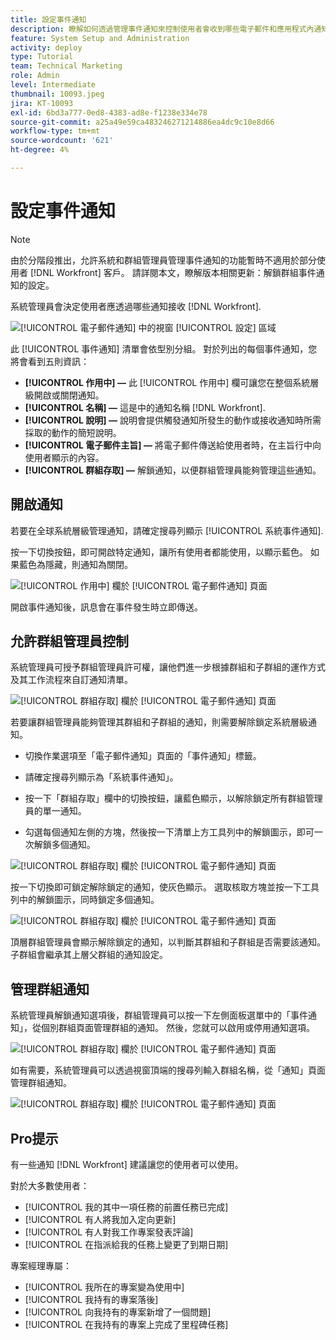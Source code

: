 ```yaml
---
title: 設定事件通知
description: 瞭解如何透過管理事件通知來控制使用者會收到哪些電子郵件和應用程式內通知。
feature: System Setup and Administration
activity: deploy
type: Tutorial
team: Technical Marketing
role: Admin
level: Intermediate
thumbnail: 10093.jpeg
jira: KT-10093
exl-id: 6bd3a777-0ed8-4383-ad8e-f1238e334e78
source-git-commit: a25a49e59ca483246271214886ea4dc9c10e8d66
workflow-type: tm+mt
source-wordcount: '621'
ht-degree: 4%

---
```


<!---
this has the same content as the system administrator notification setup and mangement section of the email and inapp notificiations learning path
--->

<!---
add URL link in the note at the top of the LP
--->

# 設定事件通知

>[!NOTE]
>
>由於分階段推出，允許系統和群組管理員管理事件通知的功能暫時不適用於部分使用者 [!DNL Workfront] 客戶。 請詳閱本文，瞭解版本相關更新：解鎖群組事件通知的設定。

系統管理員會決定使用者應透過哪些通知接收 [!DNL Workfront].

![[!UICONTROL 電子郵件通知] 中的視窗 [!UICONTROL 設定] 區域](assets/admin-fund-notifications-1.png)

此 [!UICONTROL 事件通知] 清單會依型別分組。 對於列出的每個事件通知，您將會看到五則資訊：

* **[!UICONTROL 作用中] —** 此 [!UICONTROL 作用中] 欄可讓您在整個系統層級開啟或關閉通知。
* **[!UICONTROL 名稱] —** 這是中的通知名稱 [!DNL Workfront].
* **[!UICONTROL 說明] —** 說明會提供觸發通知所發生的動作或接收通知時所需採取的動作的簡短說明。
* **[!UICONTROL 電子郵件主旨] —** 將電子郵件傳送給使用者時，在主旨行中向使用者顯示的內容。
* **[!UICONTROL 群組存取] —** 解鎖通知，以便群組管理員能夠管理這些通知。

## 開啟通知

若要在全球系統層級管理通知，請確定搜尋列顯示 [!UICONTROL 系統事件通知].

按一下切換按鈕，即可開啟特定通知，讓所有使用者都能使用，以顯示藍色。 如果藍色為隱藏，則通知為關閉。

![[!UICONTROL 作用中] 欄於 [!UICONTROL 電子郵件通知] 頁面](assets/admin-fund-notifications-2.png)

開啟事件通知後，訊息會在事件發生時立即傳送。

## 允許群組管理員控制

系統管理員可授予群組管理員許可權，讓他們進一步根據群組和子群組的運作方式及其工作流程來自訂通知清單。

![[!UICONTROL 群組存取] 欄於 [!UICONTROL 電子郵件通知] 頁面](assets/ganotifications_01.png)

若要讓群組管理員能夠管理其群組和子群組的通知，則需要解除鎖定系統層級通知。

* 切換作業選項至「電子郵件通知」頁面的「事件通知」標籤。

* 請確定搜尋列顯示為「系統事件通知」。

* 按一下「群組存取」欄中的切換按鈕，讓藍色顯示，以解除鎖定所有群組管理員的單一通知。

* 勾選每個通知左側的方塊，然後按一下清單上方工具列中的解鎖圖示，即可一次解鎖多個通知。

![[!UICONTROL 群組存取] 欄於 [!UICONTROL 電子郵件通知] 頁面](assets/ganotifications_02.png)

按一下切換即可鎖定解除鎖定的通知，使灰色顯示。 選取核取方塊並按一下工具列中的解鎖圖示，同時鎖定多個通知。

![[!UICONTROL 群組存取] 欄於 [!UICONTROL 電子郵件通知] 頁面](assets/ganotifications_03.png)

頂層群組管理員會顯示解除鎖定的通知，以判斷其群組和子群組是否需要該通知。 子群組會繼承其上層父群組的通知設定。 ﻿


## 管理群組通知

系統管理員解鎖通知選項後，群組管理員可以按一下左側面板選單中的「事件通知」，從個別群組頁面管理群組的通知。 然後，您就可以啟用或停用通知選項。

![[!UICONTROL 群組存取] 欄於 [!UICONTROL 電子郵件通知] 頁面](assets/managegroupnotifications_01.png)

如有需要，系統管理員可以透過視窗頂端的搜尋列輸入群組名稱，從「通知」頁面管理群組通知。

![[!UICONTROL 群組存取] 欄於 [!UICONTROL 電子郵件通知] 頁面](assets/managegroupnotifications_02.png)

## Pro提示

有一些通知 [!DNL Workfront] 建議讓您的使用者可以使用。

對於大多數使用者：

* [!UICONTROL 我的其中一項任務的前置任務已完成]
* [!UICONTROL 有人將我加入定向更新]
* [!UICONTROL 有人對我工作專案發表評論]
* [!UICONTROL 在指派給我的任務上變更了到期日期]


專案經理專屬：

* [!UICONTROL 我所在的專案變為使用中]
* [!UICONTROL 我持有的專案落後]
* [!UICONTROL 向我持有的專案新增了一個問題]
* [!UICONTROL 在我持有的專案上完成了里程碑任務]

<!---
learn more URLs
--->
